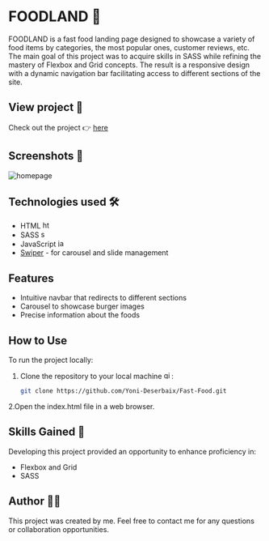 # FOODLAND 🍔
FOODLAND is a fast food landing page designed to showcase a variety of food items by categories, the most popular ones, customer reviews, etc. The main goal of this project was to acquire skills in SASS while refining the mastery of Flexbox and Grid concepts. The result is a responsive design with a dynamic navigation bar facilitating access to different sections of the site.

## View project 👀
Check out the project 👉 [here](https://yoni-deserbaix.github.io/Fast-Food/)

## Screenshots 📸

![homepage](https://github.com/Yoni-Deserbaix/Fast-Food/blob/main/assets/screenshots/FOODLAND-screen.png)

## Technologies used 🛠️

- HTML <img src="https://cdn.jsdelivr.net/gh/devicons/devicon/icons/html5/html5-original.svg" height="15" alt="html5 logo" />
- SASS <img src="https://cdn.jsdelivr.net/gh/devicons/devicon/icons/sass/sass-original.svg" height="15" alt="sass logo" />
- JavaScript <img src="https://cdn.jsdelivr.net/gh/devicons/devicon/icons/javascript/javascript-original.svg" height="15" alt="javascript logo" />
- [Swiper](https://swiperjs.com/) - for carousel and slide management

## Features

- Intuitive navbar that redirects to different sections
- Carousel to showcase burger images
- Precise information about the foods

## How to Use

To run the project locally:

1. Clone the repository to your local machine <img src="https://cdn.jsdelivr.net/gh/devicons/devicon/icons/git/git-original.svg" height="15" alt="git logo" />:
   ```bash
   git clone https://github.com/Yoni-Deserbaix/Fast-Food.git
    ```
2.Open the index.html file in a web browser.

## Skills Gained 🌟
Developing this project provided an opportunity to enhance proficiency in:

- Flexbox and Grid
- SASS


## Author 👨‍💻
This project was created by me. Feel free to contact me for any questions or collaboration opportunities.
